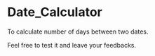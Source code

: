 # Date_Calculator
To calculate number of days between two dates.

Feel free to test it and leave your feedbacks.

